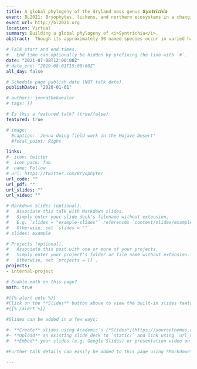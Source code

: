 ```yaml
---
title: A global phylogeny of the dryland moss genus 𝙎𝙮𝙣𝙩𝙧𝙞𝙘𝙝𝙞𝙖
event: BL2021: Bryophytes, lichens, and northern ecosystems in a changing world
event_url: http://bl2021.org
location: Virtual
summary: Building a global phylogeny of <i>Syntrichia</i>.
abstract:  Though its approximately 90 named species occur in varied habitats worldwide, the moss genus Syntrichia is known for its dryland specialists, demonstrating a remarkable amount of variation in life history and ecology. The goal of this study was to understand the higher-level relationships of the genus. We addressed the following questions: (1) Is Syntrichia, as currently defined, a monophyletic group? (2) What are the closest relatives of Syntrichia? (3) What are the major clades within this group? and (4) What can we tell about its biogeographic history? Our research group is undertaking phylogenetic analyses of Syntrichia at several scales; here we report results based on data from a genome skimming approach. We sequenced 608 samples chosen to represent the full biogeographic, morphological, and taxonomic variation in the group. From de novo genome assemblies for each sample and from mining NCBI Genbank, we selected a small set of loci: chloroplast rbcl, rps4, and trnL-trnF; mitochondrial nad5; nuclear rDNA (including ITS regions), and 9 single-copy nuclear loci. Phylogenetic analysis proceeded in two steps using an ML approach: (1) analyzing each locus separately to compare gene tree topologies; (2) concatenating all loci into a single matrix to infer the backbone phylogeny. Results include a well-supported Syntrichia clade and the discovery of a diverse, primarily Northern Hemisphere clade that includes the S. ruralis complex and S. caninervis complex and may represent a recent and extensive radiation in ecology and morphology. We also find evidence of a Southern Hemisphere origin with multiple northward transitions. 

# Talk start and end times.
#   End time can optionally be hidden by prefixing the line with `#`.
date: "2021-07-08T12:00:00Z"
# date_end: "2019-08-01T15:00:00Z"
all_day: false

# Schedule page publish date (NOT talk date).
publishDate: "2020-01-01"

# authors: jennatbekwealor
# tags: []

# Is this a featured talk? (true/false)
featured: true

# image:
  #caption: 'Jenna doing field work in the Mojave Desert'
  #focal_point: Right

links:
#- icon: twitter
#  icon_pack: fab
#  name: Follow
# url: https://twitter.com/Bryophyter
url_code: ""
url_pdf: ""
url_slides: ""
url_video: ""

# Markdown Slides (optional).
#   Associate this talk with Markdown slides.
#   Simply enter your slide deck's filename without extension.
#   E.g. `slides = "example-slides"` references `content/slides/example-slides.md`.
#   Otherwise, set `slides = ""`.
# slides: example

# Projects (optional).
#   Associate this post with one or more of your projects.
#   Simply enter your project's folder or file name without extension.
#   Otherwise, set `projects = []`.
projects:
- internal-project

# Enable math on this page?
math: true

#{{% alert note %}}
#Click on the **Slides** button above to view the built-in slides feature.
#{{% /alert %}}

#Slides can be added in a few ways:

#- **Create** slides using Academic's [*Slides*](https://sourcethemes.com/academic/docs/managing-content/#create-slides) feature and link using `slides` parameter in the front matter of the talk file
#- **Upload** an existing slide deck to `static/` and link using `url_slides` parameter in the front matter of the talk file
#- **Embed** your slides (e.g. Google Slides) or presentation video on this page using [shortcodes](https://sourcethemes.com/academic/docs/writing-markdown-latex/).

#Further talk details can easily be added to this page using *Markdown* and $\rm \LaTeX$ math code.

---
```


